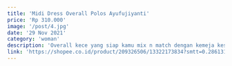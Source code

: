 ```yaml
---
title: 'Midi Dress Overall Polos Ayufujiyanti'
price: 'Rp 310.000'
image: '/post/4.jpg'
date: '29 Nov 2021'
category: 'woman'
description: 'Overall kece yang siap kamu mix n match dengan kemeja kesayangan. Wajib punya sih. Cuss buruan jangan sampe kehabisan!'
link: 'https://shopee.co.id/product/209326506/13322173834?smtt=0.286131287-1638096251.9'
---
```

